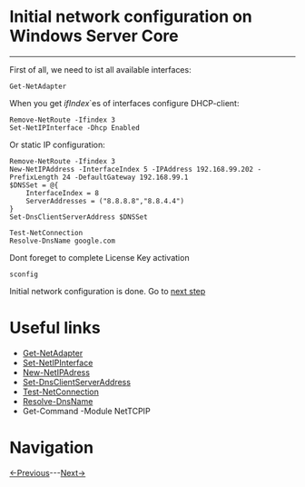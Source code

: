 # Initial network configuration on Windows Server Core
---

First of all, we need to ist all available interfaces:
```
Get-NetAdapter
```
When you get *ifIndex*`es of interfaces configure DHCP-client:
```
Remove-NetRoute -Ifindex 3
Set-NetIPInterface -Dhcp Enabled
```
Or static IP configuration:
```
Remove-NetRoute -Ifindex 3
New-NetIPAddress -InterfaceIndex 5 -IPAddress 192.168.99.202 -PrefixLength 24 -DefaultGateway 192.168.99.1
$DNSSet = @{
    InterfaceIndex = 8
    ServerAddresses = ("8.8.8.8","8.8.4.4")
}
Set-DnsClientServerAddress $DNSSet

Test-NetConnection
Resolve-DnsName google.com
```
Dont foreget to complete License Key activation
```
sconfig
```
Initial network configuration is done. Go to [next step](/3_DHCPandDNSConfig.md)

# Useful links

* [Get-NetAdapter][def]
* [Set-NetIPInterface][def2]
* [New-NetIPAdress][def3]
* [Set-DnsClientServerAddress][def4]
* [Test-NetConnection][def5]
* [Resolve-DnsName][def6]
* Get-Command -Module NetTCPIP

[def]: https://learn.microsoft.com/en-us/powershell/module/netadapter/get-netadapter
[def2]: https://learn.microsoft.com/en-us/powershell/module/nettcpip/set-netipinterface
[def3]: https://learn.microsoft.com/en-us/powershell/module/nettcpip/new-netipaddress
[def4]: https://learn.microsoft.com/en-us/powershell/module/dnsclient/set-dnsclientserveraddress
[def5]: https://learn.microsoft.com/en-us/powershell/module/nettcpip/test-netconnection
[def6]: https://learn.microsoft.com/en-us/powershell/module/dnsclient/resolve-dnsname

# Navigation
[<-Previous](/1_rightAfterInstall.md)---[Next->](/3_DHCPandDNSConfig.md)